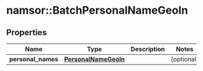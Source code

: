 # namsor::BatchPersonalNameGeoIn

## Properties
Name | Type | Description | Notes
------------ | ------------- | ------------- | -------------
**personal_names** | [**PersonalNameGeoIn**](PersonalNameGeoIn.md) |  | [optional] 


